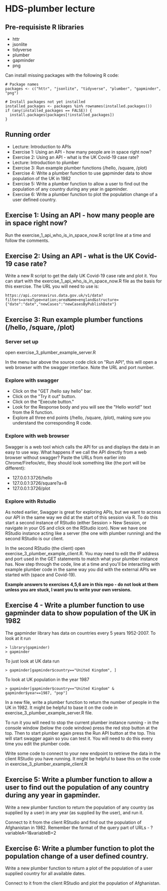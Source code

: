 # HDS-plumber lecture

## Pre-requisiste R libraries

- httr
- jsonlite
- tidyverse
- plumber
- gapminder
- png



Can install missing packages with the following R code:

    # Package names
    packages <- c("httr", "jsonlite", "tidyverse", "plumber", "gapminder", "png")
    
    # Install packages not yet installed
    installed_packages <- packages %in% rownames(installed.packages())
    if (any(installed_packages == FALSE)) {
      install.packages(packages[!installed_packages])
    }




## Running order

- Lecture: Introduction to APIs
- Exercise 1: Using an API - how many people are in space right now?
- Exercise 2: Using an API - what is the UK Covid-19 case rate?
- Lecture: Introduction to plumber
- Exercise 3: Run example plumber functions (/hello, /square, /plot)
- Exercise 4: Write a plumber function to use gapminder data to show population of the UK in 1982
- Exercise 5: Write a plumber function to allow a user to find out the population of any country during any year in gapminder.
- Exercise 6: Write a plumber function to plot the population change of a user defined country.

## Exercise 1: Using an API - how many people are in space right now?

Run the exercise_1_api_who_is_in_space_now.R script line at a time and follow the comments.

## Exercise 2: Using an API - what is the UK Covid-19 case rate?

Write a new R script to get the daily UK Covid-19 case rate and plot it.
You can start with the exercise_1_api_who_is_in_space_now.R file as the basis for this exercise. 
The URL you will need to use is:

    https://api.coronavirus.data.gov.uk/v1/data?filters=areaType=nation;areaName=england&structure={"date":"date","newCases":"newCasesByPublishDate"}


## Exercise 3: Run example plumber functions (/hello, /square, /plot)

### Server set up
open exercise_3_plumber_example_server.R

In the menu bar above the source code click on "Run API", this will open a web
browser with the swagger interface. Note the URL and port number.

### Explore with swagger

- Click on the "GET /hello say hello" bar.
- Click on the "Try it out" button.
- Click on the "Execute button."
- Look for the Response body and you will see the "Hello world!" text from the R function.
- Explore all three end points (/hello, /square, /plot), making sure you 
    understand the corresponding R code.

### Explore with web browser

Swagger is a web tool which calls the API for us and displays the data in an easy
to use way. What happens if we call the API directly from a web browser without
swagger? Paste the URLs from earlier into Chrome/Firefox/etc, they should look 
something like (the port will be different):

- 127.0.0.1:3726/hello
- 127.0.0.1:3726/square?a=8
- 127.0.0.1:3726/plot

### Explore with Rstudio

As noted earlier, Swagger is great for exploring APIs, but we want to access our
API in the same way we did at the start of this session via R. To do this start 
a second instance of RStudio (either Session > New Session, or navigate in your
OS and click on the RStudio icon). Now we have one RStudio instance acting like
a server (the one with plumber running) and the second RStudio is our client.

In the second RStudio (the client) open exercise_3_plumber_example_client.R. 
You may need to edit the IP address and port used in the GET statements to match
what your plumber instance has. Now step through the code, line at a time and
you'll be interacting with example plumber code in the same way you did with the
external APIs we started with (space and Covid-19).


**Example answers to exercises 4,5,6 are in this repo - do not look at them unless you are stuck, 
I want you to write your own versions.**

## Exercise 4 - Write a plumber function to use gapminder data to show population of the UK in 1982

The gapminder library has data on countries every 5 years 1952-2007. To look at it run

    > library(gapminder)
    > gapminder

To just look at UK data run

    > gapminder[gapminder$country=="United Kingdom", ]
    
To look at UK population in the year 1987
    
    > gapminder[gapminder$country=="United Kingdom" & gapminder$year==1987, "pop"]

In a new file, write a plumber function to return the number of people in the UK
in 1982. It might be helpful to base it on the code in 
exercise_3_plumber_example_server.R file.

To run it you will need to stop the current plumber instance running - in the 
console window (below the code window) press the red stop button at the top. 
Then to start plumber again press the Run API button at the top. This will start
swagger again so you can test it. You will need to do this every time you edit
the plumber code.

Write some code to connect to your new endpoint to retrieve the data in the 
client RStudio you have running. It might be helpful to base this on the code in
exercise_3_plumber_example_client.R

## Exercise 5: Write a plumber function to allow a user to find out the population of any country during any year in gapminder.

Write a new plumber function to return the population of any country (as 
supplied by a user) in any year (as supplied by the user), and run it.

Connect to it from the client RStudio and find out the population of Afghanistan 
in 1982. Remember the format of the query part of URLs - ?variableA=1&variableB=2

## Exercise 6: Write a plumber function to plot the population change of a user defined country.

Write a new plumber function to return a plot of the population of a user 
supplied country for all available dates.

Connect to it from the client RStudio and plot the population of Afghanistan.

